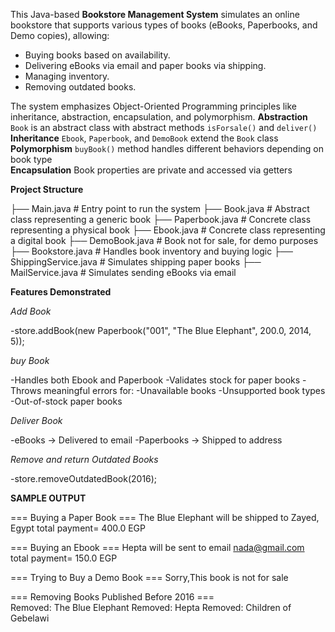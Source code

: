 This Java-based **Bookstore Management System** simulates an online bookstore that supports various types of books (eBooks, Paperbooks, and Demo copies), allowing:

- Buying books based on availability.
- Delivering eBooks via email and paper books via shipping.
- Managing inventory.
- Removing outdated books.

The system emphasizes Object-Oriented Programming principles like inheritance, abstraction, encapsulation, and polymorphism.
 **Abstraction**  `Book` is an abstract class with abstract methods `isForsale()` and `deliver()` 
 **Inheritance**  `Ebook`, `Paperbook`, and `DemoBook` extend the `Book` class                   
 **Polymorphism** `buyBook()` method handles different behaviors depending on book type          
 **Encapsulation**  Book properties are private and accessed via getters
 
**Project Structure**

├── Main.java # Entry point to run the system
├── Book.java # Abstract class representing a generic book
├── Paperbook.java # Concrete class representing a physical book
├── Ebook.java # Concrete class representing a digital book
├── DemoBook.java # Book not for sale, for demo purposes
├── Bookstore.java # Handles book inventory and buying logic
├── ShippingService.java # Simulates shipping paper books
├── MailService.java # Simulates sending eBooks via email

**Features Demonstrated**

*Add Book*

-store.addBook(new Paperbook("001", "The Blue Elephant", 200.0, 2014, 5));

*buy Book*

-Handles both Ebook and Paperbook
-Validates stock for paper books
-Throws meaningful errors for:
-Unavailable books
-Unsupported book types
-Out-of-stock paper books

*Deliver Book*

-eBooks → Delivered to email
-Paperbooks → Shipped to address

*Remove and return Outdated Books*

-store.removeOutdatedBook(2016);

**SAMPLE OUTPUT**

=== Buying a Paper Book ===
The Blue Elephant will be shipped to Zayed, Egypt
 total payment= 400.0 EGP

=== Buying an Ebook ===
Hepta will be sent to email nada@gmail.com     
 total payment= 150.0 EGP

=== Trying to Buy a Demo Book ===
 Sorry,This book is not for sale

=== Removing Books Published Before 2016 ===     
Removed: The Blue Elephant
Removed: Hepta
Removed: Children of Gebelawi
